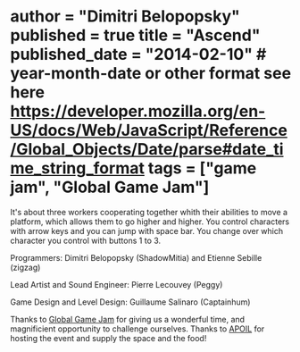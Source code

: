 author = "Dimitri Belopopsky"
published = true
title = "Ascend"
published_date = "2014-02-10" # year-month-date or other format see here https://developer.mozilla.org/en-US/docs/Web/JavaScript/Reference/Global_Objects/Date/parse#date_time_string_format
tags = ["game jam", "Global Game Jam"]
=======
It's about three workers cooperating together whith their abilities to move a platform, 
which allows them to go higher and higher. You control characters with arrow keys and you can jump with space bar. 
You change over which character you control with buttons 1 to 3.

Programmers: Dimitri Belopopsky (ShadowMitia)  and Etienne Sebille (zigzag) 

Lead Artist and Sound Engineer: Pierre Lecouvey (Peggy)

Game Design and Level Design: Guillaume Salinaro (Captainhum)

Thanks to [Global Game Jam](https://globalgamejam.org) for giving us a wonderful time, and magnificient opportunity to challenge ourselves.
Thanks to [APOIL](https://apoil.info) for hosting the event and supply the space and the food!
